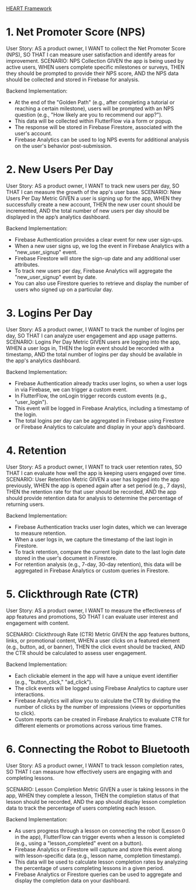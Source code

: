 [HEART Framework](https://docs.google.com/presentation/d/1e80fD_YXKsReUG2ssvwgcRTInoVr0zXm75WdJcx4J7s/edit#slide=id.gc8216bd24_20_0)

# 1. Net Promoter Score (NPS)
User Story:
 AS a product owner,
 I WANT to collect the Net Promoter Score (NPS),
 SO THAT I can measure user satisfaction and identify areas for improvement.
SCENARIO: NPS Collection
 GIVEN the app is being used by active users,
 WHEN users complete specific milestones or surveys,
 THEN they should be prompted to provide their NPS score,
 AND the NPS data should be collected and stored in Firebase for analysis.

Backend Implementation:
- At the end of the "Golden Path" (e.g., after completing a tutorial or reaching a certain milestone), users will be prompted with an NPS question (e.g., "How likely are you to recommend our app?").
- This data will be collected within FlutterFlow via a form or popup.
- The response will be stored in Firebase Firestore, associated with the user's account.
- Firebase Analytics can be used to log NPS events for additional analysis on the user's behavior post-submission.

# 2. New Users Per Day
User Story:
 AS a product owner,
 I WANT to track new users per day,
 SO THAT I can measure the growth of the app's user base.
SCENARIO: New Users Per Day Metric
 GIVEN a user is signing up for the app,
 WHEN they successfully create a new account,
 THEN the new user count should be incremented,
 AND the total number of new users per day should be displayed in the app’s analytics dashboard.

Backend Implementation:
- Firebase Authentication provides a clear event for new user sign-ups.
- When a new user signs up, we log the event in Firebase Analytics with a "new_user_signup" event.
- Firebase Firestore will store the sign-up date and any additional user attributes.
- To track new users per day, Firebase Analytics will aggregate the "new_user_signup" event by date.
- You can also use Firestore queries to retrieve and display the number of users who signed up on a particular day.

# 3. Logins Per Day
User Story:
 AS a product owner,
 I WANT to track the number of logins per day,
 SO THAT I can analyze user engagement and app usage patterns.
SCENARIO: Logins Per Day Metric
 GIVEN users are logging into the app,
 WHEN a user logs in,
 THEN the login event should be recorded with a timestamp,
 AND the total number of logins per day should be available in the app's analytics dashboard.

Backend Implementation:
- Firebase Authentication already tracks user logins, so when a user logs in via Firebase, we can trigger a custom event.
- In FlutterFlow, the onLogin trigger records custom events (e.g., "user_login").
- This event will be logged in Firebase Analytics, including a timestamp of the login.
- The total logins per day can be aggregated in Firebase using Firestore or Firebase Analytics to calculate and display in your app’s dashboard.

# 4. Retention
User Story:
 AS a product owner,
 I WANT to track user retention rates,
 SO THAT I can evaluate how well the app is keeping users engaged over time.
SCENARIO: User Retention Metric
 GIVEN a user has logged into the app previously,
 WHEN the app is opened again after a set period (e.g., 7 days),
 THEN the retention rate for that user should be recorded,
 AND the app should provide retention data for analysis to determine the percentage of returning users.

Backend Implementation:
- Firebase Authentication tracks user login dates, which we can leverage to measure retention.
- When a user logs in, we capture the timestamp of the last login in Firestore.
- To track retention, compare the current login date to the last login date stored in the user's document in Firestore.
- For retention analysis (e.g., 7-day, 30-day retention), this data will be aggregated in Firebase Analytics or custom queries in Firestore.

# 5. Clickthrough Rate (CTR)
User Story:
AS a product owner,
I WANT to measure the effectiveness of app features and promotions,
SO THAT I can evaluate user interest and engagement with content.

SCENARIO: Clickthrough Rate (CTR) Metric
GIVEN the app features buttons, links, or promotional content,
WHEN a user clicks on a featured element (e.g., button, ad, or banner),
THEN the click event should be tracked,
AND the CTR should be calculated to assess user engagement.

Backend Implementation:
- Each clickable element in the app will have a unique event identifier (e.g., "button_click," "ad_click").
- The click events will be logged using Firebase Analytics to capture user interactions.
- Firebase Analytics will allow you to calculate the CTR by dividing the number of clicks by the number of impressions (views or opportunities to click).
- Custom reports can be created in Firebase Analytics to evaluate CTR for different elements or promotions across various time frames.

# 6. Connecting the Robot to Bluetooth
User Story:
AS a product owner,
I WANT to track lesson completion rates,
SO THAT I can measure how effectively users are engaging with and completing lessons.

SCENARIO: Lesson Completion Metric 
GIVEN a user is taking lessons in the app,
WHEN they complete a lesson,
THEN the completion status of that lesson should be recorded,
AND the app should display lesson completion data to track the percentage of users completing each lesson.

Backend Implementation:
- As users progress through a lesson on connecting the robot (Lesson 0 in the app), FlutterFlow can trigger events when a lesson is completed (e.g., using a "lesson_completed" event on a button).
- Firebase Analytics or Firestore will capture and store this event along with lesson-specific data (e.g., lesson name, completion timestamp).
- This data will be used to calculate lesson completion rates by analyzing the percentage of users completing lessons in a given period.
- Firebase Analytics or Firestore queries can be used to aggregate and display the completion data on your dashboard.

